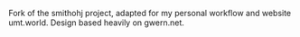 Fork of the smithohj project, adapted for my personal workflow and website umt.world. Design based heavily on gwern.net.
